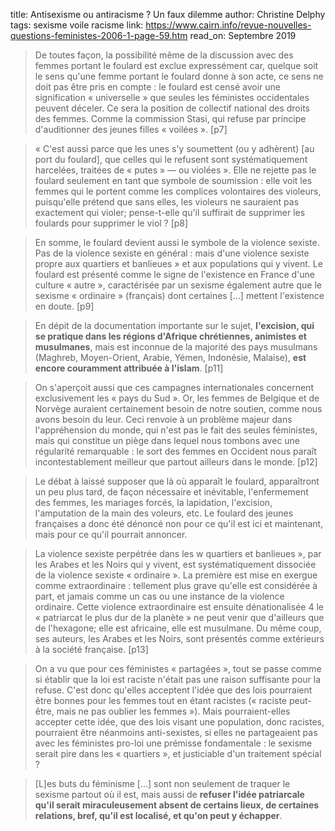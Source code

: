 title: Antisexisme ou antiracisme ? Un faux dilemme
author: Christine Delphy
tags: sexisme
        voile
        racisme
link: https://www.cairn.info/revue-nouvelles-questions-feministes-2006-1-page-59.htm
read_on: Septembre 2019

> De toutes façon, la possibilité même de la discussion avec des femmes portant le foulard est exclue expressément car, quelque soit le sens qu'une femme portant le foulard donne à son acte, ce sens ne doit pas être pris en compte : le foulard est censé avoir une signification « universelle » que seules les féministes occidentales peuvent déceler. Ce sera la position de collectif national des droits des femmes. Comme la commission Stasi, qui refuse par principe d'auditionner des jeunes filles « voilées ». [p7]

> « C'est aussi parce que les unes s'y soumettent (ou y adhèrent) [au port du foulard], que celles qui le refusent sont systématiquement harcelées, traitées de « putes » — ou violées ». Elle ne rejette pas le foulard seulement en tant que symbole de soumission : elle voit les femmes qui le portent comme les complices volontaires des violeurs, puisqu'elle prétend que sans elles, les violeurs ne sauraient pas exactement qui violer; pense-t-elle qu'il suffirait de supprimer les foulards pour supprimer le viol ? [p8]

> En somme, le foulard devient aussi le symbole de la violence sexiste. Pas de la violence sexiste en général : mais d'une violence sexiste propre aux quartiers et banlieues » et aux populations qui y vivent. Le foulard est présenté comme le signe de l'existence en France d'une culture « autre », caractérisée par un sexisme également autre que le sexisme « ordinaire » (français) dont certaines […] mettent l'existence en doute. [p9]

> En dépit de la documentation importante sur le sujet, **l'excision, qui se pratique dans les régions d'Afrique chrétiennes, animistes et musulmanes**, mais est inconnue de la majorité des pays musulmans (Maghreb, Moyen-Orient, Arabie, Yémen, Indonésie, Malaise), **est encore couramment attribuée à l'islam**. [p11]

> On s'aperçoit aussi que ces campagnes internationales concernent exclusivement les « pays du Sud ». Or, les femmes de Belgique et de Norvège auraient certainement besoin de notre soutien, comme nous avons besoin du leur. Ceci renvoie à un problème majeur dans l'appréhension du monde, qui n'est pas le fait des seules féministes, mais qui constitue un piège dans lequel nous tombons avec une régularité remarquable : le sort des femmes en Occident nous paraît incontestablement meilleur que partout ailleurs dans le monde. [p12]

> Le débat à laissé supposer que là où apparaît le foulard, apparaîtront un peu plus tard, de façon nécessaire et inévitable, l'enfermement des femmes, les mariages forcés, la lapidation, l'excision, l'amputation de la main des voleurs, etc. Le foulard des jeunes françaises a donc été dénoncé non pour ce qu'il est ici et maintenant, mais pour ce qu'il pourrait annoncer.

> La violence sexiste perpétrée dans les w quartiers et banlieues », par les Arabes et les Noirs qui y vivent, est systématiquement dissociée de la violence sexiste « ordinaire ». La première est mise en exergue comme extraordinaire : tellement plus grave qu'elle est considérée à part, et jamais comme un cas ou une instance de la violence ordinaire. Cette violence extraordinaire est ensuite dénationalisée 4 le « patriarcat le plus dur de la planète » ne peut venir que d'ailleurs que de l'hexagone; elle est africaine, elle est musulmane. Du même coup, ses auteurs, les Arabes et les Noirs, sont présentés comme extérieurs à la société française. [p13]

> On a vu que pour ces féministes « partagées », tout se passe comme si établir que la loi est raciste n'était pas une raison suffisante pour la refuse. C'est donc qu'elles acceptent l'idée que des lois pourraient être bonnes pour les femmes tout en étant racistes (« raciste peut-être, mais ne pas oublier les femmes »). Mais pourraient-elles accepter cette idée, que des lois visant une population, donc racistes, pourraient être néanmoins anti-sexistes, si elles ne partageaient pas avec les féministes pro-loi une prémisse fondamentale : le sexisme serait pire dans les « quartiers », et justiciable d'un traitement spécial ?

> [L]es buts du féminisme […] sont non seulement de traquer le sexisme partout où il est, mais aussi de **refuser l'idée patriarcale qu'il serait miraculeusement absent de certains lieux, de certaines relations, bref, qu'il est localisé, et qu'on peut y échapper**.
